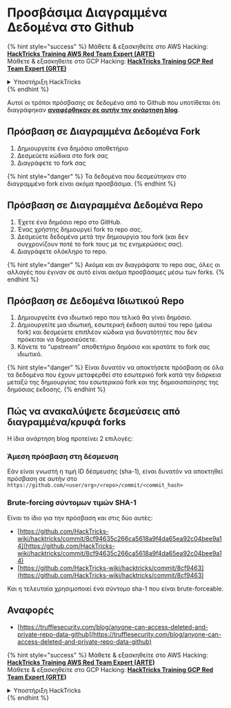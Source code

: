# Προσβάσιμα Διαγραμμένα Δεδομένα στο Github

{% hint style="success" %}
Μάθετε & εξασκηθείτε στο AWS Hacking:<img src="../../.gitbook/assets/image (1).png" alt="" data-size="line">[**HackTricks Training AWS Red Team Expert (ARTE)**](https://training.hacktricks.xyz/courses/arte)<img src="../../.gitbook/assets/image (1).png" alt="" data-size="line">\
Μάθετε & εξασκηθείτε στο GCP Hacking: <img src="../../.gitbook/assets/image (2).png" alt="" data-size="line">[**HackTricks Training GCP Red Team Expert (GRTE)**<img src="../../.gitbook/assets/image (2).png" alt="" data-size="line">](https://training.hacktricks.xyz/courses/grte)

<details>

<summary>Υποστήριξη HackTricks</summary>

* Ελέγξτε τα [**σχέδια συνδρομής**](https://github.com/sponsors/carlospolop)!
* **Εγγραφείτε στην** 💬 [**ομάδα Discord**](https://discord.gg/hRep4RUj7f) ή στην [**ομάδα telegram**](https://t.me/peass) ή **ακολουθήστε** μας στο **Twitter** 🐦 [**@hacktricks\_live**](https://twitter.com/hacktricks\_live)**.**
* **Μοιραστείτε κόλπα hacking υποβάλλοντας PRs στα** [**HackTricks**](https://github.com/carlospolop/hacktricks) και [**HackTricks Cloud**](https://github.com/carlospolop/hacktricks-cloud) github repos.

</details>
{% endhint %}

Αυτοί οι τρόποι πρόσβασης σε δεδομένα από το Github που υποτίθεται ότι διαγράφηκαν [**αναφέρθηκαν σε αυτήν την ανάρτηση blog**](https://trufflesecurity.com/blog/anyone-can-access-deleted-and-private-repo-data-github).

## Πρόσβαση σε Διαγραμμένα Δεδομένα Fork

1. Δημιουργείτε ένα δημόσιο αποθετήριο
2. Δεσμεύετε κώδικα στο fork σας
3. Διαγράφετε το fork σας

{% hint style="danger" %}
Τα δεδομένα που δεσμεύτηκαν στο διαγραμμένο fork είναι ακόμα προσβάσιμα.
{% endhint %}

## Πρόσβαση σε Διαγραμμένα Δεδομένα Repo

1. Έχετε ένα δημόσιο repo στο GitHub.
2. Ένας χρήστης δημιουργεί fork το repo σας.
3. Δεσμεύετε δεδομένα μετά την δημιουργία του fork (και δεν συγχρονίζουν ποτέ το fork τους με τις ενημερώσεις σας).
4. Διαγράφετε ολόκληρο το repo.

{% hint style="danger" %}
Ακόμα και αν διαγράψατε το repo σας, όλες οι αλλαγές που έγιναν σε αυτό είναι ακόμα προσβάσιμες μέσω των forks.
{% endhint %}

## Πρόσβαση σε Δεδομένα Ιδιωτικού Repo

1. Δημιουργείτε ένα ιδιωτικό repo που τελικά θα γίνει δημόσιο.
2. Δημιουργείτε μια ιδιωτική, εσωτερική έκδοση αυτού του repo (μέσω fork) και δεσμεύετε επιπλέον κώδικα για δυνατότητες που δεν πρόκειται να δημοσιεύσετε.
3. Κάνετε το “upstream” αποθετήριο δημόσιο και κρατάτε το fork σας ιδιωτικό.

{% hint style="danger" %}
Είναι δυνατόν να αποκτήσετε πρόσβαση σε όλα τα δεδομένα που έχουν μεταφερθεί στο εσωτερικό fork κατά την διάρκεια μεταξύ της δημιουργίας του εσωτερικού fork και της δημοσιοποίησης της δημόσιας έκδοσης.
{% endhint %}

## Πώς να ανακαλύψετε δεσμεύσεις από διαγραμμένα/κρυφά forks

Η ίδια ανάρτηση blog προτείνει 2 επιλογές:

### Άμεση πρόσβαση στη δέσμευση

Εάν είναι γνωστή η τιμή ID δέσμευσης (sha-1), είναι δυνατόν να αποκτηθεί πρόσβαση σε αυτήν στο `https://github.com/<user/org>/<repo>/commit/<commit_hash>`

### Brute-forcing σύντομων τιμών SHA-1

Είναι το ίδιο για την πρόσβαση και στις δύο αυτές:

* [https://github.com/HackTricks-wiki/hacktricks/commit/8cf94635c266ca5618a9f4da65ea92c04bee9a14](https://github.com/HackTricks-wiki/hacktricks/commit/8cf94635c266ca5618a9f4da65ea92c04bee9a14)
* [https://github.com/HackTricks-wiki/hacktricks/commit/8cf9463](https://github.com/HackTricks-wiki/hacktricks/commit/8cf9463)

Και η τελευταία χρησιμοποιεί ένα σύντομο sha-1 που είναι brute-forceable.

## Αναφορές

* [https://trufflesecurity.com/blog/anyone-can-access-deleted-and-private-repo-data-github](https://trufflesecurity.com/blog/anyone-can-access-deleted-and-private-repo-data-github)

{% hint style="success" %}
Μάθετε & εξασκηθείτε στο AWS Hacking:<img src="../../.gitbook/assets/image (1).png" alt="" data-size="line">[**HackTricks Training AWS Red Team Expert (ARTE)**](https://training.hacktricks.xyz/courses/arte)<img src="../../.gitbook/assets/image (1).png" alt="" data-size="line">\
Μάθετε & εξασκηθείτε στο GCP Hacking: <img src="../../.gitbook/assets/image (2).png" alt="" data-size="line">[**HackTricks Training GCP Red Team Expert (GRTE)**<img src="../../.gitbook/assets/image (2).png" alt="" data-size="line">](https://training.hacktricks.xyz/courses/grte)

<details>

<summary>Υποστήριξη HackTricks</summary>

* Ελέγξτε τα [**σχέδια συνδρομής**](https://github.com/sponsors/carlospolop)!
* **Εγγραφείτε στην** 💬 [**ομάδα Discord**](https://discord.gg/hRep4RUj7f) ή στην [**ομάδα telegram**](https://t.me/peass) ή **ακολουθήστε** μας στο **Twitter** 🐦 [**@hacktricks\_live**](https://twitter.com/hacktricks\_live)**.**
* **Μοιραστείτε κόλπα hacking υποβάλλοντας PRs στα** [**HackTricks**](https://github.com/carlospolop/hacktricks) και [**HackTricks Cloud**](https://github.com/carlospolop/hacktricks-cloud) github repos.

</details>
{% endhint %}
